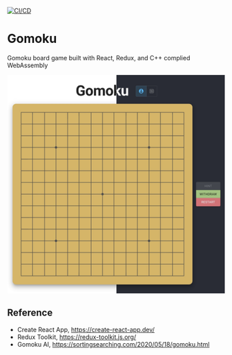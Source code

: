 [![CI/CD](https://github.com/toytag/Gomoku/actions/workflows/ci-cd.yml/badge.svg?branch=main)](https://github.com/toytag/Gomoku/actions/workflows/ci-cd.yml)

# Gomoku

Gomoku board game built with React, Redux, and C++ complied WebAssembly

![Demo](info/demo.jpg)

## Reference
- Create React App, https://create-react-app.dev/
- Redux Toolkit, https://redux-toolkit.js.org/
- Gomoku AI, https://sortingsearching.com/2020/05/18/gomoku.html